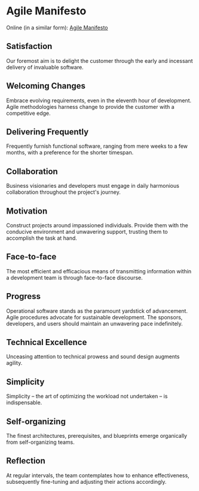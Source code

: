 # Agile Manifesto

Online (in a similar form): [Agile Manifesto](https://agilemanifesto.org/iso/en/principles.html)

## Satisfaction
Our foremost aim is to delight the customer through the early and incessant delivery of invaluable software.

## Welcoming Changes
Embrace evolving requirements, even in the eleventh hour of development. Agile methodologies harness change to provide the customer with a competitive edge.

## Delivering Frequently
Frequently furnish functional software, ranging from mere weeks to a few months, with a preference for the shorter timespan.

## Collaboration
Business visionaries and developers must engage in daily harmonious collaboration throughout the project's journey.

## Motivation
Construct projects around impassioned individuals. Provide them with the conducive environment and unwavering support, trusting them to accomplish the task at hand.

## Face-to-face
The most efficient and efficacious means of transmitting information within a development team is through face-to-face discourse.

## Progress
Operational software stands as the paramount yardstick of advancement. Agile procedures advocate for sustainable development. The sponsors, developers, and users should maintain an unwavering pace indefinitely.

## Technical Excellence
Unceasing attention to technical prowess and sound design augments agility.

## Simplicity
Simplicity – the art of optimizing the workload not undertaken – is indispensable.

## Self-organizing
The finest architectures, prerequisites, and blueprints emerge organically from self-organizing teams.

## Reflection
At regular intervals, the team contemplates how to enhance effectiveness, subsequently fine-tuning and adjusting their actions accordingly.
